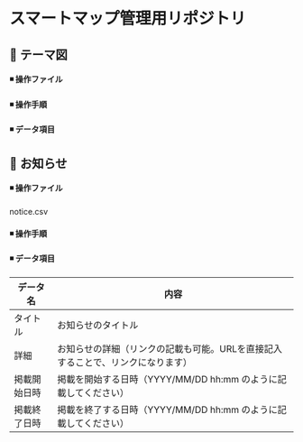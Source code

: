 # スマートマップ管理用リポジトリ

## 📘 テーマ図
#### ◾️ 操作ファイル
#### ◾️ 操作手順
#### ◾️ データ項目

## 📘 お知らせ
#### ◾️ 操作ファイル
notice.csv
#### ◾️ 操作手順
#### ◾️ データ項目
|データ名|内容|
| --- | --- |
|タイトル|お知らせのタイトル| 
|詳細|お知らせの詳細（リンクの記載も可能。URLを直接記入することで、リンクになります）|
|掲載開始日時|掲載を開始する日時（YYYY/MM/DD hh:mm のように記載してください）|
|掲載終了日時|掲載を終了する日時（YYYY/MM/DD hh:mm のように記載してください）|

